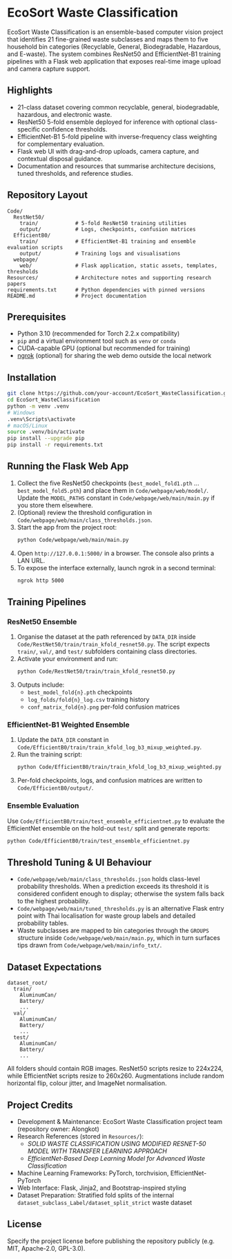 # EcoSort Waste Classification

EcoSort Waste Classification is an ensemble-based computer vision project that
identifies 21 fine-grained waste subclasses and maps them to five household bin
categories (Recyclable, General, Biodegradable, Hazardous, and E-waste). The
system combines ResNet50 and EfficientNet-B1 training pipelines with a Flask web
application that exposes real-time image upload and camera capture support.

## Highlights
- 21-class dataset covering common recyclable, general, biodegradable, hazardous, and electronic waste.
- ResNet50 5-fold ensemble deployed for inference with optional class-specific confidence thresholds.
- EfficientNet-B1 5-fold pipeline with inverse-frequency class weighting for complementary evaluation.
- Flask web UI with drag-and-drop uploads, camera capture, and contextual disposal guidance.
- Documentation and resources that summarise architecture decisions, tuned thresholds, and reference studies.

## Repository Layout
```
Code/
  RestNet50/
    train/            # 5-fold ResNet50 training utilities
    output/           # Logs, checkpoints, confusion matrices
  EfficientB0/
    train/            # EfficientNet-B1 training and ensemble evaluation scripts
    output/           # Training logs and visualisations
  webpage/
    web/              # Flask application, static assets, templates, thresholds
Resources/            # Architecture notes and supporting research papers
requirements.txt      # Python dependencies with pinned versions
README.md             # Project documentation
```

## Prerequisites
- Python 3.10 (recommended for Torch 2.2.x compatibility)
- `pip` and a virtual environment tool such as `venv` or `conda`
- CUDA-capable GPU (optional but recommended for training)
- [ngrok](https://ngrok.com/) (optional) for sharing the web demo outside the local network

## Installation
```bash
git clone https://github.com/your-account/EcoSort_WasteClassification.git
cd EcoSort_WasteClassification
python -m venv .venv
# Windows
.venv\Scripts\activate
# macOS/Linux
source .venv/bin/activate
pip install --upgrade pip
pip install -r requirements.txt
```

## Running the Flask Web App
1. Collect the five ResNet50 checkpoints (`best_model_fold1.pth` ... `best_model_fold5.pth`)
   and place them in `Code/webpage/web/model/`. Update the `MODEL_PATHS` constant in
   `Code/webpage/web/main/main.py` if you store them elsewhere.
2. (Optional) review the threshold configuration in `Code/webpage/web/main/class_thresholds.json`.
3. Start the app from the project root:
   ```bash
   python Code/webpage/web/main/main.py
   ```
4. Open `http://127.0.0.1:5000/` in a browser. The console also prints a LAN URL.
5. To expose the interface externally, launch ngrok in a second terminal:
   ```bash
   ngrok http 5000
   ```

## Training Pipelines

### ResNet50 Ensemble
1. Organise the dataset at the path referenced by `DATA_DIR` inside
   `Code/RestNet50/train/train_kfold_resnet50.py`. The script expects
   `train/`, `val/`, and `test/` subfolders containing class directories.
2. Activate your environment and run:
   ```bash
   python Code/RestNet50/train/train_kfold_resnet50.py
   ```
3. Outputs include:
   - `best_model_fold{n}.pth` checkpoints
   - `log_folds/fold{n}_log.csv` training history
   - `conf_matrix_fold{n}.png` per-fold confusion matrices

### EfficientNet-B1 Weighted Ensemble
1. Update the `DATA_DIR` constant in
   `Code/EfficientB0/train/train_kfold_log_b3_mixup_weighted.py`.
2. Run the training script:
   ```bash
   python Code/EfficientB0/train/train_kfold_log_b3_mixup_weighted.py
   ```
3. Per-fold checkpoints, logs, and confusion matrices are written to
   `Code/EfficientB0/output/`.

### Ensemble Evaluation
Use `Code/EfficientB0/train/test_ensemble_efficientnet.py` to evaluate the
EfficientNet ensemble on the hold-out `test/` split and generate reports:
```bash
python Code/EfficientB0/train/test_ensemble_efficientnet.py
```

## Threshold Tuning & UI Behaviour
- `Code/webpage/web/main/class_thresholds.json` holds class-level probability
  thresholds. When a prediction exceeds its threshold it is considered confident
  enough to display; otherwise the system falls back to the highest probability.
- `Code/webpage/web/main/tuned_thresholds.py` is an alternative Flask entry point
  with Thai localisation for waste group labels and detailed probability tables.
- Waste subclasses are mapped to bin categories through the `GROUPS` structure
  inside `Code/webpage/web/main/main.py`, which in turn surfaces tips drawn from
  `Code/webpage/web/main/info_txt/`.

## Dataset Expectations
```
dataset_root/
  train/
    AluminumCan/
    Battery/
    ...
  val/
    AluminumCan/
    Battery/
    ...
  test/
    AluminumCan/
    Battery/
    ...
```
All folders should contain RGB images. ResNet50 scripts resize to 224x224, while
EfficientNet scripts resize to 260x260. Augmentations include random horizontal
flip, colour jitter, and ImageNet normalisation.

## Project Credits
- Development & Maintenance: EcoSort Waste Classification project team (repository owner: Alongkot)
- Research References (stored in `Resources/`):
  - *SOLID WASTE CLASSIFICATION USING MODIFIED RESNET-50 MODEL WITH TRANSFER LEARNING APPROACH*
  - *EfficientNet-Based Deep Learning Model for Advanced Waste Classification*
- Machine Learning Frameworks: PyTorch, torchvision, EfficientNet-PyTorch
- Web Interface: Flask, Jinja2, and Bootstrap-inspired styling
- Dataset Preparation: Stratified fold splits of the internal `dataset_subclass_Label/dataset_split_strict` waste dataset

## License
Specify the project license before publishing the repository publicly (e.g. MIT, Apache-2.0, GPL-3.0).

